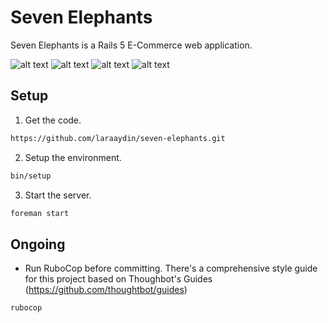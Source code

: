 # Seven Elephants

Seven Elephants is a Rails 5 E-Commerce web application.


![alt text](https://raw.githubusercontent.com/laraaydin/seven-elephants/master/screenshot1.png)
![alt text](https://raw.githubusercontent.com/laraaydin/seven-elephants/master/screenshot2.png)
![alt text](https://raw.githubusercontent.com/laraaydin/seven-elephants/master/screenshot3.png)
![alt text](https://raw.githubusercontent.com/laraaydin/seven-elephants/master/screenshot4.png)



## Setup

1. Get the code.

```sh
https://github.com/laraaydin/seven-elephants.git
```

2. Setup the environment.

```sh
bin/setup
```

3. Start the server.

```sh
foreman start
```

## Ongoing

* Run RuboCop before committing. There's a comprehensive style guide for this project based on Thoughbot's Guides (https://github.com/thoughtbot/guides)

```sh
rubocop
```
